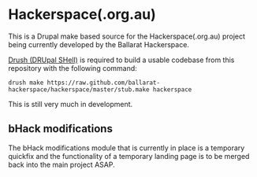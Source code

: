 Hackerspace(.org.au)
================================================================================

This is a Drupal make based source for the Hackerspace(.org.au) project being
currently developed by the Ballarat Hackerspace.

[Drush (DRUpal SHell)](https://github.com/drush-ops/drush) is required to build
a usable codebase from this repository with the following command:

`drush make https://raw.github.com/ballarat-hackerspace/hackerspace/master/stub.make hackerspace`

This is still very much in development.



bHack modifications
--------------------------------------------------------------------------------

The bHack modifications module that is currently in place is a temporary
quickfix and the functionality of a temporary landing page is to be merged back
into the main project ASAP.
